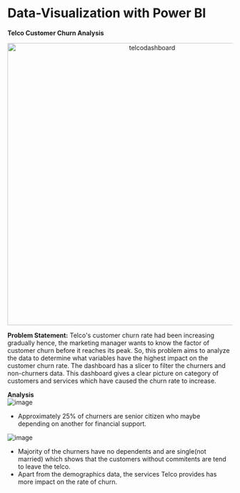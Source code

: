 # Data-Visualization with Power BI

<b>Telco Customer Churn Analysis</b><br>
<p align="center"><img width="632" alt="telcodashboard" src="https://user-images.githubusercontent.com/73438376/138428753-350fa6a5-4167-4262-ad90-af2a58b018b0.PNG"></p>

<b>Problem Statement:</b> Telco's customer churn rate had been increasing gradually hence, the marketing manager wants to know the factor of customer churn before it
reaches its peak. So, this problem aims to analyze the data to determine what variables have the highest impact on the customer churn rate. The dashboard has a slicer to filter the churners and non-churners data. This dashboard gives a clear picture on category of customers and services which have 
caused the churn rate to increase.

<b>Analysis</b><br>
![image](https://user-images.githubusercontent.com/73438376/138443660-43422fe2-61fb-4296-ad89-2e659c877d4a.png)<br>
* Approximately 25% of churners are senior citizen who maybe depending on another for financial support.<br>

![image](https://user-images.githubusercontent.com/73438376/138443721-c540506e-2f1e-4b72-ac52-5a41cbff83da.png)<br>
* Majority of the churners have no dependents and are single(not married) which shows that the customers without commitents are tend to leave the telco.
* Apart from the demographics data, the services Telco provides has more impact on the rate of churn.
